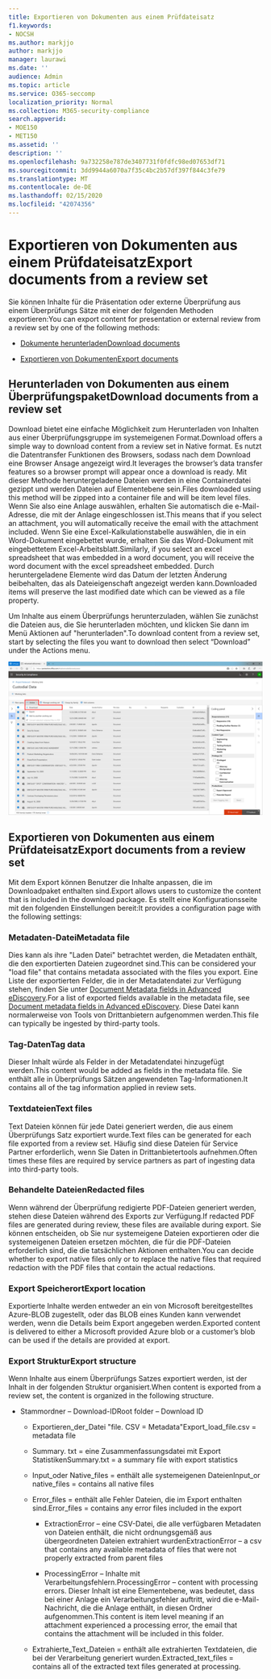 ```yaml
---
title: Exportieren von Dokumenten aus einem Prüfdateisatz
f1.keywords:
- NOCSH
ms.author: markjjo
author: markjjo
manager: laurawi
ms.date: ''
audience: Admin
ms.topic: article
ms.service: O365-seccomp
localization_priority: Normal
ms.collection: M365-security-compliance
search.appverid:
- MOE150
- MET150
ms.assetid: ''
description: ''
ms.openlocfilehash: 9a732258e787de3407731f0fdfc98ed07653df71
ms.sourcegitcommit: 3dd9944a6070a7f35c4bc2b57df397f844c3fe79
ms.translationtype: MT
ms.contentlocale: de-DE
ms.lasthandoff: 02/15/2020
ms.locfileid: "42074356"
---
```

# <a name="export-documents-from-a-review-set"></a><span data-ttu-id="11ebe-102">Exportieren von Dokumenten aus einem Prüfdateisatz</span><span class="sxs-lookup"><span data-stu-id="11ebe-102">Export documents from a review set</span></span>

<span data-ttu-id="11ebe-103">Sie können Inhalte für die Präsentation oder externe Überprüfung aus einem Überprüfungs Sätze mit einer der folgenden Methoden exportieren:</span><span class="sxs-lookup"><span data-stu-id="11ebe-103">You can export content for presentation or external review from a review set by one of the following methods:</span></span>

- [<span data-ttu-id="11ebe-104">Dokumente herunterladen</span><span class="sxs-lookup"><span data-stu-id="11ebe-104">Download documents</span></span>](#download-documents-from-a-review-set)
 
- [<span data-ttu-id="11ebe-105">Exportieren von Dokumenten</span><span class="sxs-lookup"><span data-stu-id="11ebe-105">Export documents</span></span>](#export-documents-from-a-review-set)

## <a name="download-documents-from-a-review-set"></a><span data-ttu-id="11ebe-106">Herunterladen von Dokumenten aus einem Überprüfungspaket</span><span class="sxs-lookup"><span data-stu-id="11ebe-106">Download documents from a review set</span></span>

<span data-ttu-id="11ebe-107">Download bietet eine einfache Möglichkeit zum Herunterladen von Inhalten aus einer Überprüfungsgruppe im systemeigenen Format.</span><span class="sxs-lookup"><span data-stu-id="11ebe-107">Download offers a simple way to download content from a review set in Native format.</span></span> <span data-ttu-id="11ebe-108">Es nutzt die Datentransfer Funktionen des Browsers, sodass nach dem Download eine Browser Ansage angezeigt wird.</span><span class="sxs-lookup"><span data-stu-id="11ebe-108">It leverages the browser’s data transfer features so a browser prompt will appear once a download is ready.</span></span> <span data-ttu-id="11ebe-109">Mit dieser Methode heruntergeladene Dateien werden in eine Containerdatei gezippt und werden Dateien auf Elementebene sein.</span><span class="sxs-lookup"><span data-stu-id="11ebe-109">Files downloaded using this method will be zipped into a container file and will be item level files.</span></span> <span data-ttu-id="11ebe-110">Wenn Sie also eine Anlage auswählen, erhalten Sie automatisch die e-Mail-Adresse, die mit der Anlage eingeschlossen ist.</span><span class="sxs-lookup"><span data-stu-id="11ebe-110">This means that if you select an attachment, you will automatically receive the email with the attachment included.</span></span> <span data-ttu-id="11ebe-111">Wenn Sie eine Excel-Kalkulationstabelle auswählen, die in ein Word-Dokument eingebettet wurde, erhalten Sie das Word-Dokument mit eingebettetem Excel-Arbeitsblatt.</span><span class="sxs-lookup"><span data-stu-id="11ebe-111">Similarly, if you select an excel spreadsheet that was embedded in a word document, you will receive the word document with the excel spreadsheet embedded.</span></span> <span data-ttu-id="11ebe-112">Durch heruntergeladene Elemente wird das Datum der letzten Änderung beibehalten, das als Dateieigenschaft angezeigt werden kann.</span><span class="sxs-lookup"><span data-stu-id="11ebe-112">Downloaded items will preserve the last modified date which can be viewed as a file property.</span></span>

<span data-ttu-id="11ebe-113">Um Inhalte aus einem Überprüfungs herunterzuladen, wählen Sie zunächst die Dateien aus, die Sie herunterladen möchten, und klicken Sie dann im Menü Aktionen auf "herunterladen".</span><span class="sxs-lookup"><span data-stu-id="11ebe-113">To download content from a review set, start by selecting the files you want to download then select “Download” under the Actions menu.</span></span>

![Screenshot einer automatisch generierten Computerbeschreibung](../media/eDiscoDownload.png)

## <a name="export-documents-from-a-review-set"></a><span data-ttu-id="11ebe-115">Exportieren von Dokumenten aus einem Prüfdateisatz</span><span class="sxs-lookup"><span data-stu-id="11ebe-115">Export documents from a review set</span></span>

<span data-ttu-id="11ebe-116">Mit dem Export können Benutzer die Inhalte anpassen, die im Downloadpaket enthalten sind.</span><span class="sxs-lookup"><span data-stu-id="11ebe-116">Export allows users to customize the content that is included in the download package.</span></span> <span data-ttu-id="11ebe-117">Es stellt eine Konfigurationsseite mit den folgenden Einstellungen bereit:</span><span class="sxs-lookup"><span data-stu-id="11ebe-117">It provides a configuration page with the following settings:</span></span>

### <a name="metadata-file"></a><span data-ttu-id="11ebe-118">Metadaten-Datei</span><span class="sxs-lookup"><span data-stu-id="11ebe-118">Metadata file</span></span>

<span data-ttu-id="11ebe-119">Dies kann als ihre "Laden Datei" betrachtet werden, die Metadaten enthält, die den exportierten Dateien zugeordnet sind.</span><span class="sxs-lookup"><span data-stu-id="11ebe-119">This can be considered your "load file" that contains metadata associated with the files you export.</span></span> <span data-ttu-id="11ebe-120">Eine Liste der exportierten Felder, die in der Metadatendatei zur Verfügung stehen, finden Sie unter [Document Metadata fields in Advanced eDiscovery](document-metadata-fields-in-Advanced-eDiscovery.md).</span><span class="sxs-lookup"><span data-stu-id="11ebe-120">For a list of exported fields available in the metadata file, see [Document metadata fields in Advanced eDiscovery](document-metadata-fields-in-Advanced-eDiscovery.md).</span></span> <span data-ttu-id="11ebe-121">Diese Datei kann normalerweise von Tools von Drittanbietern aufgenommen werden.</span><span class="sxs-lookup"><span data-stu-id="11ebe-121">This file can typically be ingested by third-party tools.</span></span>

### <a name="tag-data"></a><span data-ttu-id="11ebe-122">Tag-Daten</span><span class="sxs-lookup"><span data-stu-id="11ebe-122">Tag data</span></span>

<span data-ttu-id="11ebe-123">Dieser Inhalt würde als Felder in der Metadatendatei hinzugefügt werden.</span><span class="sxs-lookup"><span data-stu-id="11ebe-123">This content would be added as fields in the metadata file.</span></span> <span data-ttu-id="11ebe-124">Sie enthält alle in Überprüfungs Sätzen angewendeten Tag-Informationen.</span><span class="sxs-lookup"><span data-stu-id="11ebe-124">It contains all of the tag information applied in review sets.</span></span>

### <a name="text-files"></a><span data-ttu-id="11ebe-125">Textdateien</span><span class="sxs-lookup"><span data-stu-id="11ebe-125">Text files</span></span>

<span data-ttu-id="11ebe-126">Text Dateien können für jede Datei generiert werden, die aus einem Überprüfungs Satz exportiert wurde.</span><span class="sxs-lookup"><span data-stu-id="11ebe-126">Text files can be generated for each file exported from a review set.</span></span> <span data-ttu-id="11ebe-127">Häufig sind diese Dateien für Service Partner erforderlich, wenn Sie Daten in Drittanbietertools aufnehmen.</span><span class="sxs-lookup"><span data-stu-id="11ebe-127">Often times these files are required by service partners as part of ingesting data into third-party tools.</span></span>

### <a name="redacted-files"></a><span data-ttu-id="11ebe-128">Behandelte Dateien</span><span class="sxs-lookup"><span data-stu-id="11ebe-128">Redacted files</span></span>

<span data-ttu-id="11ebe-129">Wenn während der Überprüfung redigierte PDF-Dateien generiert werden, stehen diese Dateien während des Exports zur Verfügung.</span><span class="sxs-lookup"><span data-stu-id="11ebe-129">If redacted PDF files are generated during review, these files are available during export.</span></span> <span data-ttu-id="11ebe-130">Sie können entscheiden, ob Sie nur systemeigene Dateien exportieren oder die systemeigenen Dateien ersetzen möchten, die für die PDF-Dateien erforderlich sind, die die tatsächlichen Aktionen enthalten.</span><span class="sxs-lookup"><span data-stu-id="11ebe-130">You can decide whether to export native files only or to replace the native files that required redaction with the PDF files that contain the actual redactions.</span></span>

### <a name="export-location"></a><span data-ttu-id="11ebe-131">Export Speicherort</span><span class="sxs-lookup"><span data-stu-id="11ebe-131">Export location</span></span>

<span data-ttu-id="11ebe-132">Exportierte Inhalte werden entweder an ein von Microsoft bereitgestelltes Azure-BLOB zugestellt, oder das BLOB eines Kunden kann verwendet werden, wenn die Details beim Export angegeben werden.</span><span class="sxs-lookup"><span data-stu-id="11ebe-132">Exported content is delivered to either a Microsoft provided Azure blob or a customer’s blob can be used if the details are provided at export.</span></span>

### <a name="export-structure"></a><span data-ttu-id="11ebe-133">Export Struktur</span><span class="sxs-lookup"><span data-stu-id="11ebe-133">Export structure</span></span>

<span data-ttu-id="11ebe-134">Wenn Inhalte aus einem Überprüfungs Satzes exportiert werden, ist der Inhalt in der folgenden Struktur organisiert.</span><span class="sxs-lookup"><span data-stu-id="11ebe-134">When content is exported from a review set, the content is organized in the following structure.</span></span>

  - <span data-ttu-id="11ebe-135">Stammordner – Download-ID</span><span class="sxs-lookup"><span data-stu-id="11ebe-135">Root folder – Download ID</span></span>
    
      - <span data-ttu-id="11ebe-136">Exportieren\_der\_Datei "file. CSV = Metadata"</span><span class="sxs-lookup"><span data-stu-id="11ebe-136">Export\_load\_file.csv = metadata file</span></span>
    
      - <span data-ttu-id="11ebe-137">Summary. txt = eine Zusammenfassungsdatei mit Export Statistiken</span><span class="sxs-lookup"><span data-stu-id="11ebe-137">Summary.txt = a summary file with export statistics</span></span>
    
      - <span data-ttu-id="11ebe-138">Input\_oder Native\_files = enthält alle systemeigenen Dateien</span><span class="sxs-lookup"><span data-stu-id="11ebe-138">Input\_or native\_files = contains all native files</span></span>
    
      - <span data-ttu-id="11ebe-139">Error\_files = enthält alle Fehler Dateien, die im Export enthalten sind.</span><span class="sxs-lookup"><span data-stu-id="11ebe-139">Error\_files = contains any error files included in the export</span></span>
        
          - <span data-ttu-id="11ebe-140">ExtractionError – eine CSV-Datei, die alle verfügbaren Metadaten von Dateien enthält, die nicht ordnungsgemäß aus übergeordneten Dateien extrahiert wurden</span><span class="sxs-lookup"><span data-stu-id="11ebe-140">ExtractionError – a csv that contains any available metadata of files that were not properly extracted from parent files</span></span>
        
          - <span data-ttu-id="11ebe-141">ProcessingError – Inhalte mit Verarbeitungsfehlern.</span><span class="sxs-lookup"><span data-stu-id="11ebe-141">ProcessingError – content with processing errors.</span></span> <span data-ttu-id="11ebe-142">Dieser Inhalt ist eine Elementebene, was bedeutet, dass bei einer Anlage ein Verarbeitungsfehler auftritt, wird die e-Mail-Nachricht, die die Anlage enthält, in diesen Ordner aufgenommen.</span><span class="sxs-lookup"><span data-stu-id="11ebe-142">This content is item level meaning if an attachment experienced a processing error, the email that contains the attachment will be included in this folder.</span></span>
    
      - <span data-ttu-id="11ebe-143">Extrahierte\_Text\_Dateien = enthält alle extrahierten Textdateien, die bei der Verarbeitung generiert wurden.</span><span class="sxs-lookup"><span data-stu-id="11ebe-143">Extracted\_text\_files = contains all of the extracted text files generated at processing.</span></span>
